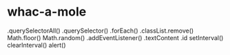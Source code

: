 # whac-a-mole

.querySelectorAll()
.querySelector()
.forEach()
.classList.remove()
Math.floor()
Math.random()
.addEventListener()
.textContent
.id
setInterval()
clearInterval()
alert()